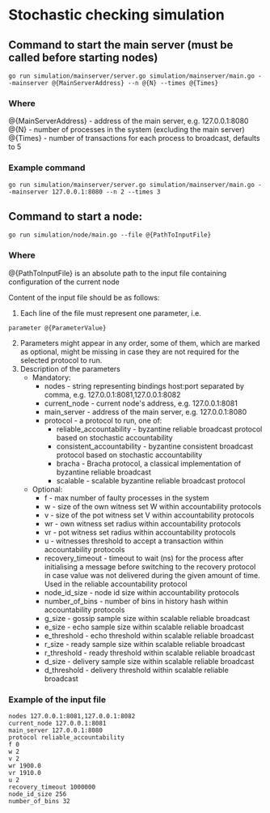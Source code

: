 # Stochastic checking simulation

## Command to start the main server (must be called before starting nodes)

```
go run simulation/mainserver/server.go simulation/mainserver/main.go --mainserver @{MainServerAddress} --n @{N} --times @{Times}
```

### Where
@{MainServerAddress} - address of the main server, e.g. 127.0.0.1:8080  
@{N} - number of processes in the system (excluding the main server)  
@{Times} - number of transactions for each process to broadcast, defaults to 5

### Example command

```
go run simulation/mainserver/server.go simulation/mainserver/main.go --mainserver 127.0.0.1:8080 --n 2 --times 3
```

## Command to start a node:

```
go run simulation/node/main.go --file @{PathToInputFile}
```

### Where
@{PathToInputFile} is an absolute path to the input file containing configuration of the current node  

Content of the input file should be as follows:

1. Each line of the file must represent one parameter, i.e.
```
parameter @{ParameterValue}
```
2. Parameters might appear in any order, some of them, which are marked as optional, 
might be missing in case they are not required for the selected protocol to run.
3. Description of the parameters  
    * Mandatory:
        * nodes - string representing bindings host:port separated by comma, e.g. 127.0.0.1:8081,127.0.0.1:8082
        * current_node - current node's address, e.g. 127.0.0.1:8081
        * main_server - address of the main server, e.g. 127.0.0.1:8080
        * protocol - a protocol to run, one of:
            * reliable_accountability - byzantine reliable broadcast protocol based on stochastic accountability
            * consistent_accountability - byzantine consistent broadcast protocol based on stochastic accountability
            * bracha - Bracha protocol, a classical implementation of byzantine reliable broadcast
            * scalable - scalable byzantine reliable broadcast protocol
    * Optional:
        * f - max number of faulty processes in the system
        * w - size of the own witness set W within accountability protocols
        * v - size of the pot witness set V within accountability protocols
        * wr - own witness set radius within accountability protocols
        * vr - pot witness set radius within accountability protocols
        * u - witnesses threshold to accept a transaction within accountability protocols
        * recovery_timeout - timeout to wait (ns) for the process after initialising a message before 
switching to the recovery protocol in case value was not delivered during the given amount of time. 
Used in the reliable accountability protocol
        * node_id_size - node id size within accountability protocols
        * number_of_bins - number of bins in history hash within accountability protocols
        * g_size - gossip sample size within scalable reliable broadcast
        * e_size - echo sample size within scalable reliable broadcast
        * e_threshold - echo threshold within scalable reliable broadcast
        * r_size - ready sample size within scalable reliable broadcast
        * r_threshold - ready threshold within scalable reliable broadcast
        * d_size - delivery sample size within scalable reliable broadcast
        * d_threshold - delivery threshold within scalable reliable broadcast

### Example of the input file

```
nodes 127.0.0.1:8081,127.0.0.1:8082
current_node 127.0.0.1:8081
main_server 127.0.0.1:8080
protocol reliable_accountability
f 0
w 2
v 2
wr 1900.0
vr 1910.0
u 2
recovery_timeout 1000000
node_id_size 256
number_of_bins 32
```